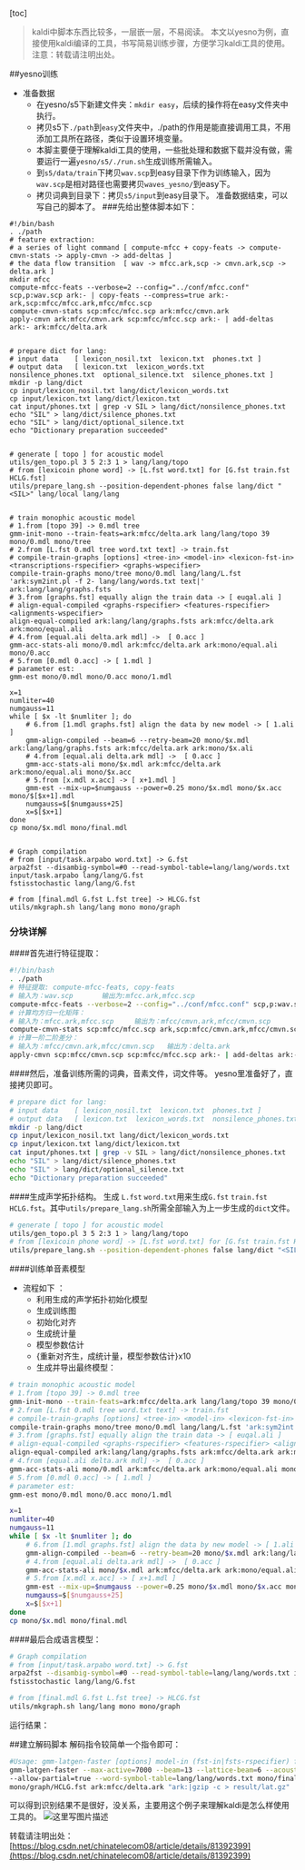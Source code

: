 ﻿[toc]
> kaldi中脚本东西比较多，一层嵌一层，不易阅读。
> 本文以yesno为例，直接使用kaldi编译的工具，书写简易训练步骤，方便学习kaldi工具的使用。
> 注意：转载请注明出处。

##yesno训练
- 准备数据
	- 在yesno/s5下新建文件夹：`mkdir easy`，后续的操作将在easy文件夹中执行。
	- 拷贝s5下`./path`到`easy`文件夹中，./path的作用是能直接调用工具，不用添加工具所在路径，类似于设置环境变量。
	- 本脚主要便于理解kaldi工具的使用，一些批处理和数据下载并没有做，需要运行一遍`yesno/s5/./run.sh`生成训练所需输入。
	- 到`s5/data/train`下拷贝`wav.scp`到easy目录下作为训练输入，因为`wav.scp`是相对路径也需要拷贝`waves_yesno/`到easy下。
	- 拷贝词典到目录下：拷贝`s5/input`到easy目录下。
	准备数据结束，可以写自己的脚本了。
###先给出整体脚本如下：
```shell
#!/bin/bash
. ./path
# feature extraction:
# a series of light command	[ compute-mfcc + copy-feats -> compute-cmvn-stats -> apply-cmvn -> add-deltas ] 
# the data flow transition	[ wav -> mfcc.ark,scp -> cmvn.ark,scp -> delta.ark ]
mkdir mfcc
compute-mfcc-feats --verbose=2 --config="../conf/mfcc.conf" scp,p:wav.scp ark:- | copy-feats --compress=true ark:- ark,scp:mfcc/mfcc.ark,mfcc/mfcc.scp
compute-cmvn-stats scp:mfcc/mfcc.scp ark:mfcc/cmvn.ark
apply-cmvn ark:mfcc/cmvn.ark scp:mfcc/mfcc.scp ark:- | add-deltas ark:- ark:mfcc/delta.ark


# prepare dict for lang:
# input data 	[ lexicon_nosil.txt  lexicon.txt  phones.txt ]
# output data 	[ lexicon.txt  lexicon_words.txt  nonsilence_phones.txt  optional_silence.txt  silence_phones.txt ]
mkdir -p lang/dict
cp input/lexicon_nosil.txt lang/dict/lexicon_words.txt
cp input/lexicon.txt lang/dict/lexicon.txt
cat input/phones.txt | grep -v SIL > lang/dict/nonsilence_phones.txt
echo "SIL" > lang/dict/silence_phones.txt
echo "SIL" > lang/dict/optional_silence.txt
echo "Dictionary preparation succeeded"


# generate [ topo ] for acoustic model
utils/gen_topo.pl 3 5 2:3 1 > lang/lang/topo
# from [lexicoin phone word] -> [L.fst word.txt] for [G.fst train.fst HCLG.fst]
utils/prepare_lang.sh --position-dependent-phones false lang/dict "<SIL>" lang/local lang/lang


# train monophic acoustic model
# 1.from [topo 39] -> 0.mdl tree
gmm-init-mono --train-feats=ark:mfcc/delta.ark lang/lang/topo 39 mono/0.mdl mono/tree
# 2.from [L.fst 0.mdl tree word.txt text] -> train.fst
# compile-train-graphs [options] <tree-in> <model-in> <lexicon-fst-in> <transcriptions-rspecifier> <graphs-wspecifier>
compile-train-graphs mono/tree mono/0.mdl lang/lang/L.fst 'ark:sym2int.pl -f 2- lang/lang/words.txt text|' ark:lang/lang/graphs.fsts
# 3.from [graphs.fst] equally align the train data -> [ euqal.ali ]
# align-equal-compiled <graphs-rspecifier> <features-rspecifier> <alignments-wspecifier>
align-equal-compiled ark:lang/lang/graphs.fsts ark:mfcc/delta.ark ark:mono/equal.ali
# 4.from [equal.ali delta.ark mdl] ->  [ 0.acc ]
gmm-acc-stats-ali mono/0.mdl ark:mfcc/delta.ark ark:mono/equal.ali mono/0.acc
# 5.from [0.mdl 0.acc] -> [ 1.mdl ] 
# parameter est: 
gmm-est mono/0.mdl mono/0.acc mono/1.mdl

x=1
numliter=40
numgauss=11
while [ $x -lt $numliter ]; do
	# 6.from [1.mdl graphs.fst] align the data by new model -> [ 1.ali ]
	gmm-align-compiled --beam=6 --retry-beam=20 mono/$x.mdl ark:lang/lang/graphs.fsts ark:mfcc/delta.ark ark:mono/$x.ali
	# 4.from [equal.ali delta.ark mdl] ->  [ 0.acc ]
	gmm-acc-stats-ali mono/$x.mdl ark:mfcc/delta.ark ark:mono/equal.ali mono/$x.acc
	# 5.from [x.mdl x.acc] -> [ x+1.mdl ] 
	gmm-est --mix-up=$numgauss --power=0.25 mono/$x.mdl mono/$x.acc mono/$[$x+1].mdl
	numgauss=$[$numgauss+25]
	x=$[$x+1]
done
cp mono/$x.mdl mono/final.mdl


# Graph compilation  
# from [input/task.arpabo word.txt] -> G.fst
arpa2fst --disambig-symbol=#0 --read-symbol-table=lang/lang/words.txt input/task.arpabo lang/lang/G.fst
fstisstochastic lang/lang/G.fst

# from [final.mdl G.fst L.fst tree] -> HLCG.fst
utils/mkgraph.sh lang/lang mono mono/graph   

```
### 分块详解
####首先进行特征提取：
```bash
#!/bin/bash
. ./path
# 特征提取:	compute-mfcc-feats, copy-feats
# 输入为：wav.scp 		输出为:mfcc.ark,mfcc.scp
compute-mfcc-feats --verbose=2 --config="../conf/mfcc.conf" scp,p:wav.scp ark:- | copy-feats --compress=true ark:- ark,scp:mfcc/mfcc.ark,mfcc/mfcc.scp
# 计算均方归一化矩阵：
# 输入为：mfcc.ark,mfcc.scp		输出为：mfcc/cmvn.ark,mfcc/cmvn.scp
compute-cmvn-stats scp:mfcc/mfcc.scp ark,scp:mfcc/cmvn.ark,mfcc/cmvn.scp
# 计算一阶二阶差分：
# 输入为：mfcc/cmvn.ark,mfcc/cmvn.scp 	输出为：delta.ark
apply-cmvn scp:mfcc/cmvn.scp scp:mfcc/mfcc.scp ark:- | add-deltas ark:- ark:mfcc/delta.ark
```
####然后，准备训练所需的词典，音素文件，词文件等。
yesno里准备好了，直接拷贝即可。
```bash
# prepare dict for lang:
# input data 	[ lexicon_nosil.txt  lexicon.txt  phones.txt ]
# output data 	[ lexicon.txt  lexicon_words.txt  nonsilence_phones.txt  optional_silence.txt  silence_phones.txt ]
mkdir -p lang/dict
cp input/lexicon_nosil.txt lang/dict/lexicon_words.txt
cp input/lexicon.txt lang/dict/lexicon.txt
cat input/phones.txt | grep -v SIL > lang/dict/nonsilence_phones.txt
echo "SIL" > lang/dict/silence_phones.txt
echo "SIL" > lang/dict/optional_silence.txt
echo "Dictionary preparation succeeded"
```
####生成声学拓扑结构。
生成 `L.fst` `word.txt`用来生成`G.fst` `train.fst` `HCLG.fst`。其中`utils/prepare_lang.sh`所需全部输入为上一步生成的`dict`文件。
```bash
# generate [ topo ] for acoustic model
utils/gen_topo.pl 3 5 2:3 1 > lang/lang/topo
# from [lexicoin phone word] -> [L.fst word.txt] for [G.fst train.fst HCLG.fst]
utils/prepare_lang.sh --position-dependent-phones false lang/dict "<SIL>" lang/local lang/lang
```
####训练单音素模型
- 流程如下 ：
	- 利用生成的声学拓扑初始化模型
	- 生成训练图
	- 初始化对齐
	- 生成统计量
	- 模型参数估计
	- {重新对齐生，成统计量，模型参数估计}x10
	- 生成并导出最终模型：

```bash
# train monophic acoustic model
# 1.from [topo 39] -> 0.mdl tree
gmm-init-mono --train-feats=ark:mfcc/delta.ark lang/lang/topo 39 mono/0.mdl mono/tree
# 2.from [L.fst 0.mdl tree word.txt text] -> train.fst
# compile-train-graphs [options] <tree-in> <model-in> <lexicon-fst-in> <transcriptions-rspecifier> <graphs-wspecifier>
compile-train-graphs mono/tree mono/0.mdl lang/lang/L.fst 'ark:sym2int.pl -f 2- lang/lang/words.txt text|' ark:lang/lang/graphs.fsts
# 3.from [graphs.fst] equally align the train data -> [ euqal.ali ]
# align-equal-compiled <graphs-rspecifier> <features-rspecifier> <alignments-wspecifier>
align-equal-compiled ark:lang/lang/graphs.fsts ark:mfcc/delta.ark ark:mono/equal.ali
# 4.from [equal.ali delta.ark mdl] ->  [ 0.acc ]
gmm-acc-stats-ali mono/0.mdl ark:mfcc/delta.ark ark:mono/equal.ali mono/0.acc
# 5.from [0.mdl 0.acc] -> [ 1.mdl ] 
# parameter est: 
gmm-est mono/0.mdl mono/0.acc mono/1.mdl

x=1
numliter=40
numgauss=11
while [ $x -lt $numliter ]; do
	# 6.from [1.mdl graphs.fst] align the data by new model -> [ 1.ali ]
	gmm-align-compiled --beam=6 --retry-beam=20 mono/$x.mdl ark:lang/lang/graphs.fsts ark:mfcc/delta.ark ark:mono/$x.ali
	# 4.from [equal.ali delta.ark mdl] ->  [ 0.acc ]
	gmm-acc-stats-ali mono/$x.mdl ark:mfcc/delta.ark ark:mono/equal.ali mono/$x.acc
	# 5.from [x.mdl x.acc] -> [ x+1.mdl ] 
	gmm-est --mix-up=$numgauss --power=0.25 mono/$x.mdl mono/$x.acc mono/$[$x+1].mdl
	numgauss=$[$numgauss+25]
	x=$[$x+1]
done
cp mono/$x.mdl mono/final.mdl
```
####最后合成语言模型：

```bash
# Graph compilation  
# from [input/task.arpabo word.txt] -> G.fst
arpa2fst --disambig-symbol=#0 --read-symbol-table=lang/lang/words.txt input/task.arpabo lang/lang/G.fst
fstisstochastic lang/lang/G.fst

# from [final.mdl G.fst L.fst tree] -> HLCG.fst
utils/mkgraph.sh lang/lang mono mono/graph  
```
运行结果：



##建立解码脚本
解码指令较简单一个指令即可：

```bash
#Usage: gmm-latgen-faster [options] model-in (fst-in|fsts-rspecifier) features-rspecifier lattice-wspecifier [ words-wspecifier [alignments-wspecifier] ]
gmm-latgen-faster --max-active=7000 --beam=13 --lattice-beam=6 --acoustic-scale=0.083333 \
--allow-partial=true --word-symbol-table=lang/lang/words.txt mono/final.mdl \
mono/graph/HCLG.fst ark:mfcc/delta.ark "ark:|gzip -c > result/lat.gz"
```
可以得到识别结果不是很好，没关系，主要用这个例子来理解kaldi是怎么样使用工具的。
![这里写图片描述](https://img-blog.csdn.net/20180808191229506?watermark/2/text/aHR0cHM6Ly9ibG9nLmNzZG4ubmV0L2NoaW5hdGVsZWNvbTA4/font/5a6L5L2T/fontsize/400/fill/I0JBQkFCMA==/dissolve/70)

转载请注明出处：[https://blog.csdn.net/chinatelecom08/article/details/81392399](https://blog.csdn.net/chinatelecom08/article/details/81392399)